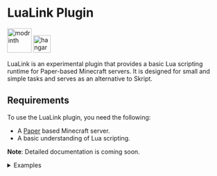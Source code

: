 # LuaLink Plugin
<a href=https://modrinth.com/plugin/lualink><img alt="modrinth" height="56" src="https://cdn.jsdelivr.net/npm/@intergrav/devins-badges@3/assets/cozy/available/modrinth_vector.svg"></a>
<a href=https://hangar.papermc.io/Saturn/LuaLink><img alt="hangar" height="40" src="https://cdn.jsdelivr.net/npm/@intergrav/devins-badges@3/assets/cozy/available/hangar_vector.svg"></a>

LuaLink is an experimental plugin that provides a basic Lua scripting runtime for Paper-based Minecraft servers. It is designed for small and simple tasks and serves as an alternative to Skript.

## Requirements

To use the LuaLink plugin, you need the following:

- A [Paper](https://papermc.io/) based Minecraft server.
- A basic understanding of Lua scripting.

**Note**: Detailed documentation is coming soon.


<details>
<summary>Examples</summary>

### **For more advanced examples see the [examples](https://github.com/Saturn745/LuaLink/tree/_examples) folder** 

### Hello command
```lua
plugin.onEnable(function()
    plugin.logger.info("Hello world command enabled!!!!!!!! Let's be annoying and make every script spam console when it loads")
end)

plugin.registerSimpleCommand(function(sender, args)
    sender:sendRichMessage("<green>Hello, "..sender:getName())
end, {
    name = "hello",
    description = "Hello world from LuaLink"
})
```

### Welcomer | Event listener

```lua
local function listen()
    script.hook("org.bukkit.event.player.PlayerJoinEvent", function(event)
        local player = event:getPlayer()
        player:playSound(player:getLocation(), "entity.firework_rocket.launch", 1.0, 1.0)
        player:sendRichMessage("<green>Welcome back to the server, " .. player:getName() .. "!")
    end)
end

script.onEnable(function()
    plugin.logger.info("Welcomer loaded! PS: You don't have to do this in every script, LuaLink already logs when a script is loaded.")
    listen()
end)
```
</details>
